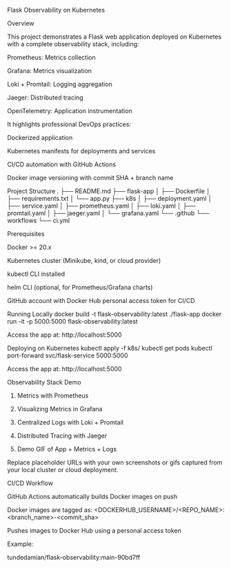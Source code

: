 Flask Observability on Kubernetes








Overview

This project demonstrates a Flask web application deployed on Kubernetes with a complete observability stack, including:

Prometheus: Metrics collection

Grafana: Metrics visualization

Loki + Promtail: Logging aggregation

Jaeger: Distributed tracing

OpenTelemetry: Application instrumentation

It highlights professional DevOps practices:

Dockerized application

Kubernetes manifests for deployments and services

CI/CD automation with GitHub Actions

Docker image versioning with commit SHA + branch name

Project Structure
.
├── README.md
├── flask-app
│   ├── Dockerfile
│   ├── requirements.txt
│   └── app.py
├── k8s
│   ├── deployment.yaml
│   ├── service.yaml
│   ├── prometheus.yaml
│   ├── loki.yaml
│   ├── promtail.yaml
│   ├── jaeger.yaml
│   └── grafana.yaml
└── .github
    └── workflows
        └── ci.yml

Prerequisites

Docker >= 20.x

Kubernetes cluster (Minikube, kind, or cloud provider)

kubectl CLI installed

helm CLI (optional, for Prometheus/Grafana charts)

GitHub account with Docker Hub personal access token for CI/CD

Running Locally
docker build -t flask-observability:latest ./flask-app
docker run -it -p 5000:5000 flask-observability:latest


Access the app at: http://localhost:5000

Deploying on Kubernetes
kubectl apply -f k8s/
kubectl get pods
kubectl port-forward svc/flask-service 5000:5000


Access the app at: http://localhost:5000

Observability Stack Demo
1. Metrics with Prometheus

2. Visualizing Metrics in Grafana

3. Centralized Logs with Loki + Promtail

4. Distributed Tracing with Jaeger

5. Demo GIF of App + Metrics + Logs

Replace placeholder URLs with your own screenshots or gifs captured from your local cluster or cloud deployment.

CI/CD Workflow

GitHub Actions automatically builds Docker images on push

Docker images are tagged as: <DOCKERHUB_USERNAME>/<REPO_NAME>:<branch_name>-<commit_sha>

Pushes images to Docker Hub using a personal access token

Example:

tundedamian/flask-observability:main-90bd7ff
